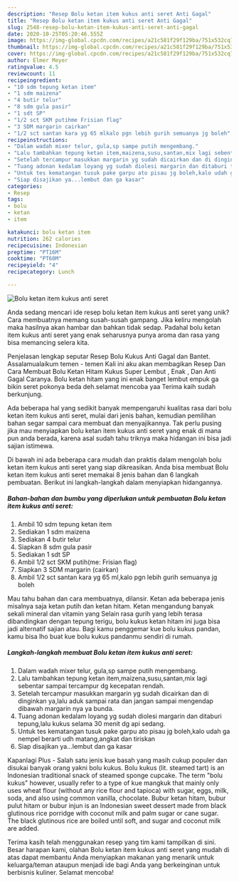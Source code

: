 ```yaml
---
description: "Resep Bolu ketan item kukus anti seret Anti Gagal"
title: "Resep Bolu ketan item kukus anti seret Anti Gagal"
slug: 2548-resep-bolu-ketan-item-kukus-anti-seret-anti-gagal
date: 2020-10-25T05:20:46.555Z
image: https://img-global.cpcdn.com/recipes/a21c581f29f129ba/751x532cq70/bolu-ketan-item-kukus-anti-seret-foto-resep-utama.jpg
thumbnail: https://img-global.cpcdn.com/recipes/a21c581f29f129ba/751x532cq70/bolu-ketan-item-kukus-anti-seret-foto-resep-utama.jpg
cover: https://img-global.cpcdn.com/recipes/a21c581f29f129ba/751x532cq70/bolu-ketan-item-kukus-anti-seret-foto-resep-utama.jpg
author: Elmer Meyer
ratingvalue: 4.5
reviewcount: 11
recipeingredient:
- "10 sdm tepung ketan item"
- "1 sdm maizena"
- "4 butir telur"
- "8 sdm gula pasir"
- "1 sdt SP"
- "1/2 sct SKM putihme Frisian flag"
- "3 SDM margarin cairkan"
- "1/2 sct santan kara yg 65 mlkalo pgn lebih gurih semuanya jg boleh"
recipeinstructions:
- "Dalam wadah mixer telur, gula,sp sampe putih mengembang."
- "Lalu tambahkan tepung ketan item,maizena,susu,santan,mix lagi sebentar sampai tercampur dg kecepatan rendah."
- "Setelah tercampur masukkan margarin yg sudah dicairkan dan di dinginkan ya,lalu aduk sampai rata dan jangan sampai mengendap dibawah margarin nya ya bunda."
- "Tuang adonan kedalam loyang yg sudah diolesi margarin dan ditaburi tepung,lalu kukus selama 30 menit dg api sedang."
- "Untuk tes kematangan tusuk pake garpu ato pisau jg boleh,kalo udah ga nempel berarti udh matang,angkat dan tiriskan"
- "Siap disajikan ya...lembut dan ga kasar"
categories:
- Resep
tags:
- bolu
- ketan
- item

katakunci: bolu ketan item 
nutrition: 262 calories
recipecuisine: Indonesian
preptime: "PT16M"
cooktime: "PT60M"
recipeyield: "4"
recipecategory: Lunch

---
```



![Bolu ketan item kukus anti seret](https://img-global.cpcdn.com/recipes/a21c581f29f129ba/751x532cq70/bolu-ketan-item-kukus-anti-seret-foto-resep-utama.jpg)

Anda sedang mencari ide resep bolu ketan item kukus anti seret yang unik? Cara membuatnya memang susah-susah gampang. Jika keliru mengolah maka hasilnya akan hambar dan bahkan tidak sedap. Padahal bolu ketan item kukus anti seret yang enak seharusnya punya aroma dan rasa yang bisa memancing selera kita.

Penjelasan lengkap seputar Resep Bolu Kukus Anti Gagal dan Bantet. Assalamualaikum temen - temen Kali ini aku akan membagikan Resep Dan Cara Membuat Bolu Ketan Hitam Kukus Super Lembut , Enak , Dan Anti Gagal Caranya. Bolu ketan hitam yang ini enak banget lembut empuk ga bikin seret pokonya beda deh.selamat mencoba yaa Terima kaih sudah berkunjung.

Ada beberapa hal yang sedikit banyak mempengaruhi kualitas rasa dari bolu ketan item kukus anti seret, mulai dari jenis bahan, kemudian pemilihan bahan segar sampai cara membuat dan menyajikannya. Tak perlu pusing jika mau menyiapkan bolu ketan item kukus anti seret yang enak di mana pun anda berada, karena asal sudah tahu triknya maka hidangan ini bisa jadi sajian istimewa.


Di bawah ini ada beberapa cara mudah dan praktis dalam mengolah bolu ketan item kukus anti seret yang siap dikreasikan. Anda bisa membuat Bolu ketan item kukus anti seret memakai 8 jenis bahan dan 6 langkah pembuatan. Berikut ini langkah-langkah dalam menyiapkan hidangannya.

<!--inarticleads1-->

##### Bahan-bahan dan bumbu yang diperlukan untuk pembuatan Bolu ketan item kukus anti seret:

1. Ambil 10 sdm tepung ketan item
1. Sediakan 1 sdm maizena
1. Sediakan 4 butir telur
1. Siapkan 8 sdm gula pasir
1. Sediakan 1 sdt SP
1. Ambil 1/2 sct SKM putih(me: Frisian flag)
1. Siapkan 3 SDM margarin (cairkan)
1. Ambil 1/2 sct santan kara yg 65 ml,kalo pgn lebih gurih semuanya jg boleh


Mau tahu bahan dan cara membuatnya, dilansir. Ketan ada beberapa jenis misalnya saja ketan putih dan ketan hitam. Ketan mengandung banyak sekali mineral dan vitamin yang Selain rasa gurih yang lebih terasa dibandingkan dengan tepung terigu, bolu kukus ketan hitam ini juga bisa jadi alternatif sajian atau. Bagi kamu penggemar kue bolu kukus pandan, kamu bisa lho buat kue bolu kukus pandanmu sendiri di rumah. 

<!--inarticleads2-->

##### Langkah-langkah membuat Bolu ketan item kukus anti seret:

1. Dalam wadah mixer telur, gula,sp sampe putih mengembang.
1. Lalu tambahkan tepung ketan item,maizena,susu,santan,mix lagi sebentar sampai tercampur dg kecepatan rendah.
1. Setelah tercampur masukkan margarin yg sudah dicairkan dan di dinginkan ya,lalu aduk sampai rata dan jangan sampai mengendap dibawah margarin nya ya bunda.
1. Tuang adonan kedalam loyang yg sudah diolesi margarin dan ditaburi tepung,lalu kukus selama 30 menit dg api sedang.
1. Untuk tes kematangan tusuk pake garpu ato pisau jg boleh,kalo udah ga nempel berarti udh matang,angkat dan tiriskan
1. Siap disajikan ya...lembut dan ga kasar


Kapanlagi Plus - Salah satu jenis kue basah yang masih cukup populer dan disukai banyak orang yakni bolu kukus. Bolu kukus (lit. steamed tart) is an Indonesian traditional snack of steamed sponge cupcake. The term &#34;bolu kukus&#34; however, usually refer to a type of kue mangkuk that mainly only uses wheat flour (without any rice flour and tapioca) with sugar, eggs, milk, soda, and also using common vanilla, chocolate. Bubur ketan hitam, bubur pulut hitam or bubur injun is an Indonesian sweet dessert made from black glutinous rice porridge with coconut milk and palm sugar or cane sugar. The black glutinous rice are boiled until soft, and sugar and coconut milk are added. 

Terima kasih telah menggunakan resep yang tim kami tampilkan di sini. Besar harapan kami, olahan Bolu ketan item kukus anti seret yang mudah di atas dapat membantu Anda menyiapkan makanan yang menarik untuk keluarga/teman ataupun menjadi ide bagi Anda yang berkeinginan untuk berbisnis kuliner. Selamat mencoba!

